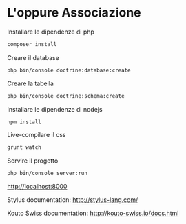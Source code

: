 # L'oppure Associazione

Installare le dipendenze di php
```sh
composer install
```

Creare il database
```sh
php bin/console doctrine:database:create
```

Creare la tabella
```sh
php bin/console doctrine:schema:create
```

Installare le dipendenze di nodejs
```sh
npm install
```

Live-compilare il css
```sh
grunt watch
```

Servire il progetto
```sh
php bin/console server:run
```

[http://localhost:8000](http://localhost:8000)

Stylus documentation: http://stylus-lang.com/

Kouto Swiss documentation: http://kouto-swiss.io/docs.html
